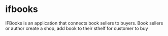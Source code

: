# ifbooks
IFBooks is an application that connects book sellers to buyers. Book sellers or author create a shop, add book to their sthelf for customer to buy